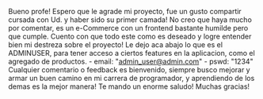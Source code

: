 Bueno profe!
Espero que le agrade mi proyecto, fue un gusto compartir cursada con Ud. y haber sido su primer camada!
No creo que haya mucho por comentar, es un e-Commerce con un frontend bastante humilde pero que cumple.
Cuento con que todo este como es deseado y logre entender bien mi destreza sobre el proyecto!
Le dejo aca abajo lo que es el ADMINUSER, para tener acceso a ciertos features en la aplicacion, como el agregado de productos.
    - email: "admin_user@admin.com"
    - pswd: "1234"
Cualquier comentario o feedback es bienvenido, siempre busco mejorar y armar un buen camino en mi carrera de programador, y aprendiendo de los demas es la mejor manera!
Te mando un enorme saludo! Muchas gracias!